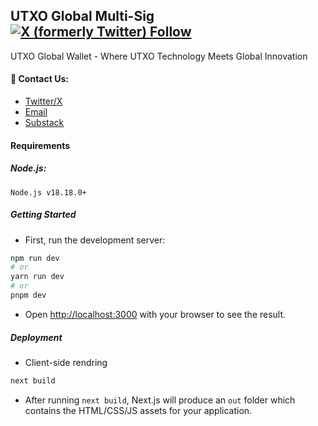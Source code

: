 ## UTXO Global Multi-Sig  [![X (formerly Twitter) Follow](https://img.shields.io/twitter/follow/UTXOGlobal)](https://x.com/UTXOGlobal)

UTXO Global Wallet - Where UTXO Technology Meets Global Innovation

#### 🌟 Contact Us:
- [Twitter/X](https://x.com/UTXOGlobal)
- [Email](mailto:contact@utxo.global)
- [Substack](https://utxoglobal.substack.com)


#### Requirements

##### Node.js:

```
Node.js v18.18.0+
```

##### Getting Started

- First, run the development server:

```bash
npm run dev
# or
yarn run dev
# or
pnpm dev
```

- Open [http://localhost:3000](http://localhost:3000) with your browser to see the result.

##### Deployment

- Client-side rendring

```bash
next build
```

- After running `next build`, Next.js will produce an `out` folder which contains the HTML/CSS/JS assets for your application.